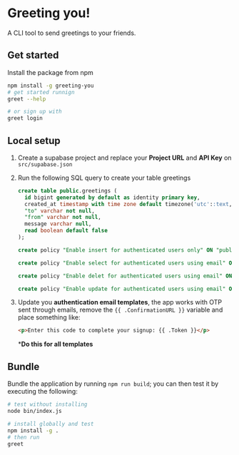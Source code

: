 # Greeting you!

A CLI tool to send greetings to your friends.

## Get started

Install the package from npm

```sh
npm install -g greeting-you
# get started runnign
greet --help

# or sign up with
greet login
```

## Local setup

1. Create a supabase project and replace your **Project URL** and **API Key** on `src/supabase.json`
2. Run the following SQL query to create your table greetings

    ```sql
    create table public.greetings (
      id bigint generated by default as identity primary key,
      created_at timestamp with time zone default timezone('utc'::text, now()) not null,
      "to" varchar not null,
      "from" varchar not null,
      message varchar null,
      read boolean default false
    );

    create policy "Enable insert for authenticated users only" ON "public"."greetings" FOR insert WITH CHECK (true);

    create policy "Enable select for authenticated users using email" ON "public"."greetings" FOR select USING (((auth.jwt() ->> 'email'::text) = 'to'::text));

    create policy "Enable delet for authenticated users using email" ON "public"."greetings" FOR delete USING (((auth.jwt() ->> 'email'::text) = 'to'::text));

    create policy "Enable update for authenticated users using email" ON "public"."greetings" FOR update USING (((auth.jwt() ->> 'email'::text) = 'to'::text)) WITH CHECK(((auth.jwt() ->> 'email'::text) = 'to'::text));
    ```

3. Update you **authentication email templates**, the app works with OTP sent through emails, remove the `{{ .ConfirmationURL }}` variable and place something like:

    ```html
    <p>Enter this code to complete your signup: {{ .Token }}</p>
    ```
    ***Do this for all templates**

## Bundle

Bundle the application by running `npm run build`; you can then test it by executing the following:
```sh
# test without installing
node bin/index.js

# install globally and test
npm install -g .
# then run
greet
```
